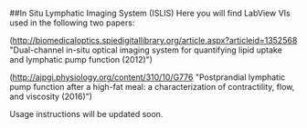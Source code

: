 ##In Situ Lymphatic Imaging System (ISLIS)
Here you will find LabView VIs used in the following two papers:

(http://biomedicaloptics.spiedigitallibrary.org/article.aspx?articleid=1352568 "Dual-channel in-situ optical imaging system for quantifying lipid uptake and lymphatic pump function (2012)")

(http://ajpgi.physiology.org/content/310/10/G776 "Postprandial lymphatic pump function after a high-fat meal: a characterization of contractility, flow, and viscosity (2016)")

Usage instructions will be updated soon.

